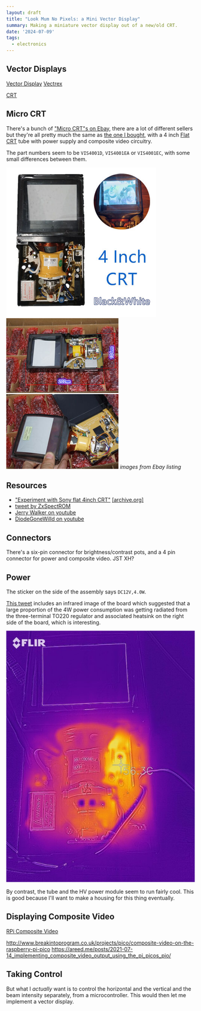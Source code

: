 ```yaml
---
layout: draft
title: "Look Mum No Pixels: a Mini Vector Display"
summary: Making a miniature vector display out of a new/old CRT.
date: '2024-07-09'
tags:
  - electronics
---
```


## Vector Displays

[Vector Display](https://en.wikipedia.org/wiki/Vector_monitor)
[Vectrex](https://en.wikipedia.org/wiki/Vectrex)

[CRT](https://en.wikipedia.org/wiki/Cathode-ray_tube)

## Micro CRT

There's a bunch of ["Micro CRT"s on Ebay](https://www.ebay.com.au/sch/i.html?_nkw=micro+crt&_sacat=293),
there are a lot of different sellers but they're all pretty much the same as
[the one I bought](https://www.ebay.com.au/itm/404936807399), with a 4 inch 
[Flat CRT](https://en.wikipedia.org/wiki/Cathode-ray_tube#Flat_CRTs)
tube with power supply and composite video circuitry.

The part numbers seem to be `VIS4001D`, `VIS4001EA` or `VIS4001EC`,
with some small differences between them.

[![ebay1.jpg](img/ebay1t.jpg)](img/ebay1.jpg)
[![ebay2.jpg](img/ebay2t.jpg)](img/ebay2.jpg)
[![ebay3.jpg](img/ebay3t.jpg)](img/ebay3.jpg)
*images from Ebay listing*

## Resources

* ["Experiment with Sony flat 4inch CRT"](https://geeseang.wordpress.com/experiment-with-sony-flat-4inch-crt/)
[[archive.org]](https://web.archive.org/web/20230522080743/https://geeseang.wordpress.com/experiment-with-sony-flat-4inch-crt/)
* [tweet by ZxSpectROM](https://x.com/ZxSpectROM/status/1407363271171186695)
* [Jerry Walker on youtube](https://www.youtube.com/watch?v=mh_9LUYnDv0)
* [DiodeGoneWilld on youtube](https://www.youtube.com/watch?v=l9CXZXSwG7I)

## Connectors

There's a six-pin connector for brightness/contrast pots, and a 4 pin 
connector for power and composite video.  JST XH? 

## Power

The sticker on the side of the assembly says `DC12V,4.0W`.

[This tweet](https://x.com/ZxSpectROM/status/1408460498882940934) 
includes an infrared image of the board which suggested that a
large proportion of the 4W power consumption was
getting radiated from the three-terminal TO220 regulator and associated
heatsink on the right side of the board, which is interesting.

![flir.jpg](img/flir.jpg)

By contrast, the tube and the HV power module seem to run fairly cool.
This is good because I'll want to make a housing for this thing
eventually.

## Displaying Composite Video

[RPi Composite Video](https://en.wikipedia.org/wiki/Raspberry_Pi#Video)

http://www.breakintoprogram.co.uk/projects/pico/composite-video-on-the-raspberry-pi-pico
https://areed.me/posts/2021-07-14_implementing_composite_video_output_using_the_pi_picos_pio/

## Taking Control

But what I *actually* want is to control the horizontal and the vertical
and the beam intensity separately, from a microcontroller.  This would then
let me implement a vector display.



